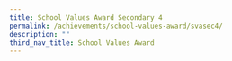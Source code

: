 ```yaml
---
title: School Values Award Secondary 4
permalink: /achievements/school-values-award/svasec4/
description: ""
third_nav_title: School Values Award
---
```

